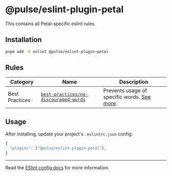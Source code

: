 # @pulse/eslint-plugin-petal

This contains all Petal-specific eslint rules.

## Installation

```sh
pnpm add -D eslint @pulse/eslint-plugin-petal
```

## Rules

| Category       | Name                                    | Description                                                                          |
| -------------- | --------------------------------------- | ------------------------------------------------------------------------------------ |
| Best Practices | [`best-practices/no-discouraged-words`] | Prevents usage of specific words. [See more][`best-practices/no-discouraged-words`]. |

[`best-practices/no-discouraged-words`]: https://github.com/pulseflow/petal/blob/main/packages/eslint-petal/src/rules/best-practices/no-discouraged-words.md

## Usage

After installing, update your project's `.eslintrc.json` config:

```js
{
  "plugins": ["@pulse/eslint-plugin-petal"],
}
```

---

Read the [ESlint config docs](http://eslint.org/docs/user-guide/configuring#extending-configuration-files) for more information.
